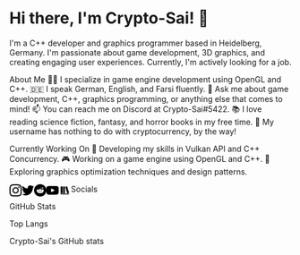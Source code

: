 # Hi there, I'm Crypto-Sai! 👋

I'm a C++ developer and graphics programmer based in Heidelberg, Germany. I'm passionate about game development, 3D graphics, and creating engaging user experiences. Currently, I'm actively looking for a job.

About Me
🧑‍💻 I specialize in game engine development using OpenGL and C++.
🇩🇪 I speak German, English, and Farsi fluently.
💬 Ask me about game development, C++, graphics programming, or anything else that comes to mind!
📫 You can reach me on Discord at Crypto-Sai#5422.
📚 I love reading science fiction, fantasy, and horror books in my free time.
🌈 My username has nothing to do with cryptocurrency, by the way!

Currently Working On
🚀 Developing my skills in Vulkan API and C++ Concurrency.
🎮 Working on a game engine using OpenGL and C++.
🌟 Exploring graphics optimization techniques and design patterns.

Socials
<img align="left" alt="IG" width="22px" src="https://github.com/Crypto-Sai/Crypto-Sai/blob/main/icons/instagram.svg" />
<a href="https://twitter.com/CryptoSai1"><img align="left" alt="Twitter" width="22px" src="https://github.com/Crypto-Sai/Crypto-Sai/blob/main/icons/twitter.svg" /></a>
<a href="https://www.reddit.com/user/Crypto-Sai"><img align="left" alt="Reddit" width="22px" src="https://github.com/Crypto-Sai/Crypto-Sai/blob/main/icons/reddit.svg" /></a>
<a href="https://www.youtube.com/channel/UC2Zs-hKLcuNQucCkruNwMSw"><img align="left" alt="YouTube" width="22px" src="https://github.com/Crypto-Sai/Crypto-Sai/blob/main/icons/youtube.svg" /></a>
<a href="https://app.thestorygraph.com/profile/Crypto-Sai"><img align="left" alt="StoryGraph" width="22px" src="https://github.com/Crypto-Sai/Crypto-Sai/blob/main/icons/storygraph.png" /></a>


GitHub Stats

Top Langs

Crypto-Sai's GitHub stats

